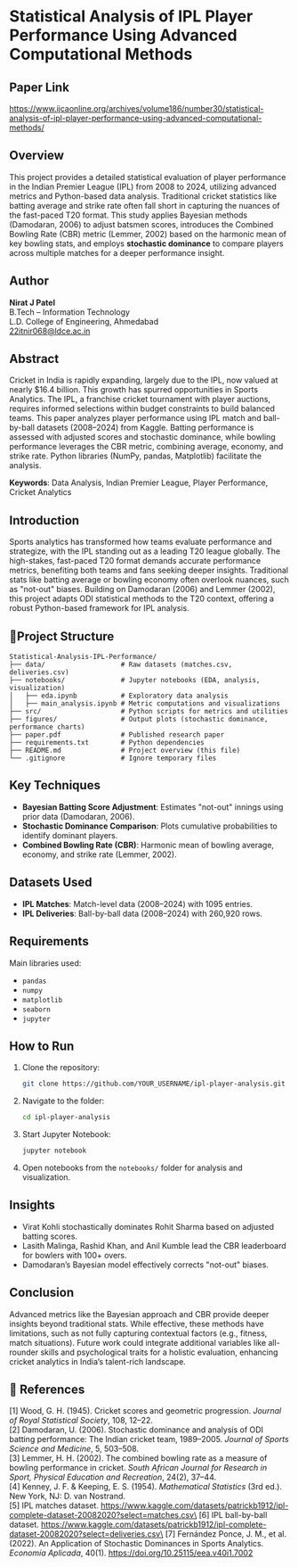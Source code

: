 # Statistical Analysis of IPL Player Performance Using Advanced Computational Methods

## Paper Link
https://www.ijcaonline.org/archives/volume186/number30/statistical-analysis-of-ipl-player-performance-using-advanced-computational-methods/

## Overview

This project provides a detailed statistical evaluation of player performance in the Indian Premier League (IPL) from 2008 to 2024, utilizing advanced metrics and Python-based data analysis. Traditional cricket statistics like batting average and strike rate often fall short in capturing the nuances of the fast-paced T20 format. This study applies Bayesian methods (Damodaran, 2006) to adjust batsmen scores, introduces the Combined Bowling Rate (CBR) metric (Lemmer, 2002) based on the harmonic mean of key bowling stats, and employs **stochastic dominance** to compare players across multiple matches for a deeper performance insight.

## Author

**Nirat J Patel**\
B.Tech – Information Technology\
L.D. College of Engineering, Ahmedabad\
22itnir068@ldce.ac.in

## Abstract

Cricket in India is rapidly expanding, largely due to the IPL, now valued at nearly $16.4 billion. This growth has spurred opportunities in Sports Analytics. The IPL, a franchise cricket tournament with player auctions, requires informed selections within budget constraints to build balanced teams. This paper analyzes player performance using IPL match and ball-by-ball datasets (2008–2024) from Kaggle. Batting performance is assessed with adjusted scores and stochastic dominance, while bowling performance leverages the CBR metric, combining average, economy, and strike rate. Python libraries (NumPy, pandas, Matplotlib) facilitate the analysis.

**Keywords**: Data Analysis, Indian Premier League, Player Performance, Cricket Analytics

## Introduction

Sports analytics has transformed how teams evaluate performance and strategize, with the IPL standing out as a leading T20 league globally. The high-stakes, fast-paced T20 format demands accurate performance metrics, benefiting both teams and fans seeking deeper insights. Traditional stats like batting average or bowling economy often overlook nuances, such as "not-out" biases. Building on Damodaran (2006) and Lemmer (2002), this project adapts ODI statistical methods to the T20 context, offering a robust Python-based framework for IPL analysis.

## 📁Project Structure

```
Statistical-Analysis-IPL-Performance/
├── data/                   # Raw datasets (matches.csv, deliveries.csv)
├── notebooks/              # Jupyter notebooks (EDA, analysis, visualization)
│   ├── eda.ipynb           # Exploratory data analysis
│   ├── main_analysis.ipynb # Metric computations and visualizations
├── src/                    # Python scripts for metrics and utilities
├── figures/                # Output plots (stochastic dominance, performance charts)
├── paper.pdf               # Published research paper
├── requirements.txt        # Python dependencies
├── README.md               # Project overview (this file)
└── .gitignore              # Ignore temporary files
```

## Key Techniques

- **Bayesian Batting Score Adjustment**: Estimates "not-out" innings using prior data (Damodaran, 2006).
- **Stochastic Dominance Comparison**: Plots cumulative probabilities to identify dominant players.
- **Combined Bowling Rate (CBR)**: Harmonic mean of bowling average, economy, and strike rate (Lemmer, 2002).

## Datasets Used

- **IPL Matches**: Match-level data (2008–2024) with 1095 entries.
- **IPL Deliveries**: Ball-by-ball data (2008–2024) with 260,920 rows.

## Requirements

Main libraries used:

- `pandas`
- `numpy`
- `matplotlib`
- `seaborn`
- `jupyter`

## How to Run

1. Clone the repository:

   ```bash
   git clone https://github.com/YOUR_USERNAME/ipl-player-analysis.git
   ```
2. Navigate to the folder:

   ```bash
   cd ipl-player-analysis
   ```
3. Start Jupyter Notebook:

   ```bash
   jupyter notebook
   ```
4. Open notebooks from the `notebooks/` folder for analysis and visualization.

## Insights

- Virat Kohli stochastically dominates Rohit Sharma based on adjusted batting scores.
- Lasith Malinga, Rashid Khan, and Anil Kumble lead the CBR leaderboard for bowlers with 100+ overs.
- Damodaran’s Bayesian model effectively corrects "not-out" biases.

## Conclusion

Advanced metrics like the Bayesian approach and CBR provide deeper insights beyond traditional stats. While effective, these methods have limitations, such as not fully capturing contextual factors (e.g., fitness, match situations). Future work could integrate additional variables like all-rounder skills and psychological traits for a holistic evaluation, enhancing cricket analytics in India’s talent-rich landscape.

## 🔗 References

\[1\] Wood, G. H. (1945). Cricket scores and geometric progression. *Journal of Royal Statistical Society*, 108, 12–22.\
\[2\] Damodaran, U. (2006). Stochastic dominance and analysis of ODI batting performance: The Indian cricket team, 1989–2005. *Journal of Sports Science and Medicine*, 5, 503–508.\
\[3\] Lemmer, H. H. (2002). The combined bowling rate as a measure of bowling performance in cricket. *South African Journal for Research in Sport, Physical Education and Recreation*, 24(2), 37–44.\
\[4\] Kenney, J. F. & Keeping, E. S. (1954). *Mathematical Statistics* (3rd ed.). New York, NJ: D. van Nostrand.\
\[5\] IPL matches dataset. https://www.kaggle.com/datasets/patrickb1912/ipl-complete-dataset-20082020?select=matches.csv\
\[6\] IPL ball-by-ball dataset. https://www.kaggle.com/datasets/patrickb1912/ipl-complete-dataset-20082020?select=deliveries.csv\
\[7\] Fernández Ponce, J. M., et al. (2022). An Application of Stochastic Dominances in Sports Analytics. *Economía Aplicada*, 40(1). https://doi.org/10.25115/eea.v40i1.7002 